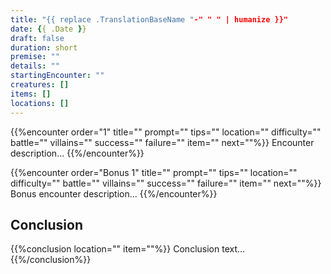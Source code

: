 ```yaml
---
title: "{{ replace .TranslationBaseName "-" " " | humanize }}"
date: {{ .Date }}
draft: false
duration: short
premise: ""
details: ""
startingEncounter: ""
creatures: []
items: []
locations: []
---
```


{{%encounter order="1" title="" prompt="" tips="" location="" difficulty="" battle="" villains="" success="" failure="" item="" next=""%}}
Encounter description...
{{%/encounter%}}

{{%encounter order="Bonus 1" title="" prompt="" tips="" location="" difficulty="" battle="" villains="" success="" failure="" item="" next=""%}}
Bonus encounter description...
{{%/encounter%}}

## Conclusion

{{%conclusion location="" item=""%}}
Conclusion text...
{{%/conclusion%}}